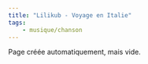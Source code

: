 ```yaml
---
title: "Lilikub - Voyage en Italie"
tags:
    - musique/chanson
---
```


Page créée automatiquement, mais vide.

